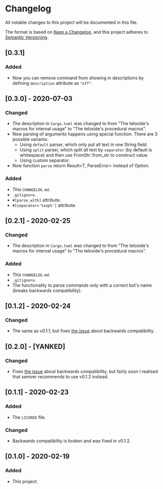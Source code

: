 # Changelog
All notable changes to this project will be documented in this file.

The format is based on [Keep a Changelog](https://keepachangelog.com/en/1.0.0/),
and this project adheres to [Semantic Versioning](https://semver.org/spec/v2.0.0.html).

## [0.3.1]
### Added
 - Now you can remove command from showing in descriptions by defining `description` attribute as `"off"`.

## [0.3.0] - 2020-07-03
### Changed
 - The description in `Cargo.toml` was changed to from "The teloxide's macros for internal usage" to "The teloxide's procedural macros".
 - Now parsing of arguments happens using special function. There are 3 possible variants:
   - Using `default` parser, which only put all text in one String field.
   - Using `split` parser, which split all text by `separator` (by default is whitespace) and then use FromStr::from_str to construct value.
   - Using custom separator.
 - Now function `parse` return Result<T, ParseError> instead of Option<T>.

### Added
 - This `CHANGELOG.md`.
 - `.gitignore`.
 - `#[parse_with]` attribute.
 - `#[separator='%sep%']` attribute.

## [0.2.1] - 2020-02-25
### Changed
 - The description in `Cargo.toml` was changed to from "The teloxide's macros for internal usage" to "The teloxide's procedural macros".

### Added
 - This `CHANGELOG.md`.
 - `.gitignore`.
 - The functionality to parse commands only with a correct bot's name (breaks backwards compatibility).

## [0.1.2] - 2020-02-24
### Changed
 - The same as v0.1.1, but fixes [the issue](https://github.com/teloxide/teloxide/issues/176) about backwards compatibility.


## [0.2.0] - [YANKED]
### Changed
 - Fixes [the issue](https://github.com/teloxide/teloxide/issues/176) about backwards compatibility, but fairly soon I realised that semver recommends to use v0.1.2 instead.


## [0.1.1] - 2020-02-23
### Added
 - The `LICENSE` file.
### Changed
 - Backwards compatibility is broken and was fixed in v0.1.2.


## [0.1.0] - 2020-02-19
### Added
 - This project.
